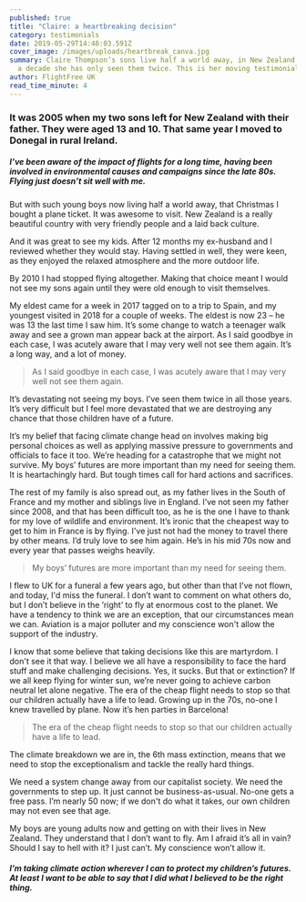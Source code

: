```yaml
---
published: true
title: "Claire: a heartbreaking decision"
category: testimonials
date: 2019-05-29T14:48:03.591Z
cover_image: /images/uploads/heartbreak_canva.jpg
summary: Claire Thompson’s sons live half a world away, in New Zealand. In over
  a decade she has only seen them twice. This is her moving testimonial.
author: FlightFree UK
read_time_minute: 4
---
```

### It was 2005 when my two sons left for New Zealand with their father. They were aged 13 and 10. That same year I moved to Donegal in rural Ireland.

##### I’ve been aware of the impact of flights for a long time, having been involved in environmental causes and campaigns since the late 80s. Flying just doesn’t sit well with me. 

But with such young boys now living half a world away, that Christmas I bought a plane ticket. It was awesome to visit. New Zealand is a really beautiful country with very friendly people and a laid back culture. 

And it was great to see my kids. After 12 months my ex-husband and I reviewed whether they would stay. Having settled in well, they were keen, as they enjoyed the relaxed atmosphere and the more outdoor life.

By 2010 I had stopped flying altogether. Making that choice meant I would not see my sons again until they were old enough to visit themselves.

My eldest came for a week in 2017 tagged on to a trip to Spain, and my youngest visited in 2018 for a couple of weeks. The eldest is now 23 – he was 13 the last time I saw him. It’s some change to watch a teenager walk away and see a grown man appear back at the airport. As I said goodbye in each case, I was acutely aware that I may very well not see them again. It’s a long way, and a lot of money. 

> As I said goodbye in each case, I was acutely aware that I may very well not see them again.

It’s devastating not seeing my boys. I’ve seen them twice in all those years. It’s very difficult but I feel more devastated that we are destroying any chance that those children have of a future. 

It’s my belief that facing climate change head on involves making big personal choices as well as applying massive pressure to governments and officials to face it too. We’re heading for a catastrophe that we might not survive. My boys’ futures are more important than my need for seeing them. It is heartachingly hard. But tough times call for hard actions and sacrifices.

The rest of my family is also spread out, as my father lives in the South of France and my mother and siblings live in England. I’ve not seen my father since 2008, and that has been difficult too, as he is the one I have to thank for my love of wildlife and environment. It’s ironic that the cheapest way to get to him in France is by flying. I've just not had the money to travel there by other means. I’d truly love to see him again. He’s in his mid 70s now and every year that passes weighs heavily.

> My boys’ futures are more important than my need for seeing them.

I flew to UK for a funeral a few years ago, but other than that I’ve not flown, and today, I'd miss the funeral. I don’t want to comment on what others do, but I don’t believe in the ’right’ to fly at enormous cost to the planet. We have a tendency to think we are an exception, that our circumstances mean we can. Aviation is a major polluter and my conscience won't allow the support of the industry.

I know that some believe that taking decisions like this are martyrdom. I don't see it that way. I believe we all have a responsibility to face the hard stuff and make challenging decisions. Yes, it sucks. But that or extinction? If we all keep flying for winter sun, we’re never going to achieve carbon neutral let alone negative. The era of the cheap flight needs to stop so that our children actually have a life to lead. Growing up in the 70s, no-one I knew travelled by plane. Now it’s hen parties in Barcelona!

> The era of the cheap flight needs to stop so that our children actually have a life to lead.

The climate breakdown we are in, the 6th mass extinction, means that we need to stop the exceptionalism and tackle the really hard things. 

We need a system change away from our capitalist society. We need the governments to step up. It just cannot be business-as-usual. No-one gets a free pass. I’m nearly 50 now; if we don't do what it takes, our own children may not even see that age.

My boys are young adults now and getting on with their lives in New Zealand. They understand that I don’t want to fly. Am I afraid it’s all in vain? Should I say to hell with it? I just can’t. My conscience won’t allow it.

##### I’m taking climate action wherever I can to protect my children’s futures. At least I want to be able to say that I did what I believed to be the right thing.